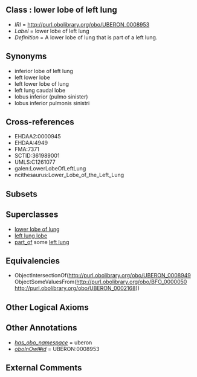 
## Class : lower lobe of left lung

 * *IRI* = http://purl.obolibrary.org/obo/UBERON_0008953
 * *Label* = lower lobe of left lung
 * *Definition* = A lower lobe of lung that is part of a left lung.

## Synonyms

 * inferior lobe of left lung
 * left lower lobe
 * left lower lobe of lung
 * left lung caudal lobe
 * lobus inferior (pulmo sinister)
 * lobus inferior pulmonis sinistri

## Cross-references

 * EHDAA2:0000945
 * EHDAA:4949
 * FMA:7371
 * SCTID:361989001
 * UMLS:C1261077
 * galen:LowerLobeOfLeftLung
 * ncithesaurus:Lower_Lobe_of_the_Left_Lung

## Subsets


## Superclasses

 * [lower lobe of lung](../../UBERON/49/UBERON_0008949.md)
 * [left lung lobe](../../UBERON/51/UBERON_0008951.md)
 * [part_of](../../BFO/50/BFO_0000050.md) some [left lung](../../UBERON/68/UBERON_0002168.md)

## Equivalencies

 * ObjectIntersectionOf(<http://purl.obolibrary.org/obo/UBERON_0008949> ObjectSomeValuesFrom(<http://purl.obolibrary.org/obo/BFO_0000050> <http://purl.obolibrary.org/obo/UBERON_0002168>))

## Other Logical Axioms


## Other Annotations

 * *[has_obo_namespace](../../ce/oboInOwl#hasOBONamespace.md)* = uberon
 * *[oboInOwl#id](../../id/oboInOwl#id.md)* = UBERON:0008953

## External Comments

